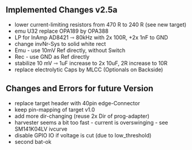 ## Implemented Changes v2.5a

- lower current-limiting resistors from 470 R to 240 R (see new target)
- emu U32 replace OPA189 by OPA388
- LP for InAmp AD8421 ⇾ 80kHz with 2x 100R, +2x 1nF to GND
- change invNr-Sys to solid white rect
- Emu - use 10mV Ref directly, without Switch
- Rec - use GND as Ref directly
- stabilize 10 mV ⇾ 1uF increase to 2x 10uF, 2R increase to 10R
- replace electrolytic Caps by MLCC (Optionals on Backside)

## Changes and Errors for future Version

- replace target header with 40pin edge-Connector
- keep pin-mapping of target v1.0
- add more dir-changing (reuse 2x Dir of prog-adapter)
- harvester seems a bit too fast - current is overswinging - see SM141K04LV ivcurve
- disable GPIO IO if voltage is cut (due to low_threshold)
- second bat-ok
